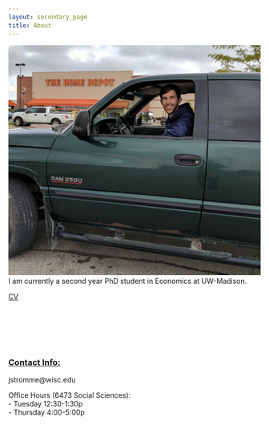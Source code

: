 ```yaml
---
layout: secondary_page
title: About
---
```

<style>
  .makespace {
     margin-bottom: 3cm;
  }
  h3 {
    text-decoration: underline;
}
</style>

<p>
<img src="/headshot.jpg" class="about-avatar" /> I am currently a second year PhD student in Economics at UW-Madison. 
</p>

<p>
<a href="/jrstromme_cv.pdf">CV</a>
</p>


<p class="makespace">

</p>

<p>
<h3> Contact Info:</h3> 
   jstromme@wisc.edu
</p>

<p>
Office Hours (6473 Social Sciences): <br />
   - Tuesday 12:30-1:30p <br />
   - Thursday 4:00-5:00p 
</p>



